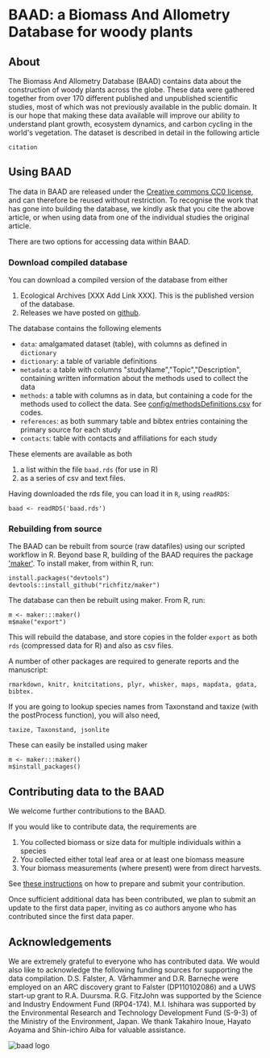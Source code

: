 
# BAAD: a Biomass And Allometry Database for woody plants

## About

The Biomass And Allometry Database (BAAD) contains data about the construction of woody plants across the globe. These data were gathered together from over 170 different published and unpublished scientific studies, most of which was not previously available in the public domain. It is our hope that making these data available will improve our ability to understand plant growth, ecosystem dynamics, and carbon cycling in the world's vegetation. The dataset is described in detail in the following article

	citation

## Using BAAD

The data in BAAD are released under the [Creative commons CC0 license](http://creativecommons.org/about/cc0), and can therefore be reused without restriction. To recognise the work that has gone into building the database, we kindly ask that you cite the above article, or when using data from one of the individual studies the original article.

There are two options for accessing data within BAAD.

### Download compiled database

You can download a compiled version of the database from either

1) Ecological Archives [XXX Add Link XXX]. This is the published version of the database.
2) Releases we have posted on [github](https://github.com/dfalster/baad/releases).

The database contains the following elements

- `data`: amalgamated dataset (table), with columns as defined in `dictionary`
- `dictionary`: a table of variable definitions
- `metadata`: a table with columns "studyName","Topic","Description", containing written information about the methods used to collect the data
- `methods`: a table with columns as in data, but containing a code for the methods used to collect the data. See [config/methodsDefinitions.csv](config/methodsDefinitions.csv) for codes.
- `references`: as both summary table and bibtex entries containing the primary source for each study
- `contacts`: table with contacts and affiliations for each study

These elements are available as both

1) a list within the file `baad.rds` (for use in R)
2) as a series of csv and text files.

Having downloaded the rds file, you can load it in `R`, using `readRDS`:

```
baad <- readRDS('baad.rds')
```

### Rebuilding from source

The BAAD can be rebuilt from source (raw datafiles) using our scripted workflow in R. Beyond base R, building of the BAAD requires the package ['maker'](https://github.com/richfitz/maker). To install maker, from within R, run:

```
install.packages("devtools")
devtools::install_github("richfitz/maker")
```

The database can then be rebuilt using maker. From R, run:

```
m <- maker:::maker()
m$make("export")
````

This will rebuild the database, and store copies in the folder `export` as both `rds` (compressed data for R) and also as csv files.

A number of other packages are required to generate reports and the manuscript:

    rmarkdown, knitr, knitcitations, plyr, whisker, maps, mapdata, gdata, bibtex.

If you are going to lookup species names from Taxonstand and taxize (with the postProcess function), you will also need,

    taxize, Taxonstand, jsonlite

These can easily be installed using maker

```
m <- maker:::maker()
m$install_packages()
```

## Contributing data to the BAAD

We welcome further contributions to the BAAD.

If you would like to contribute data, the requirements are

1) You collected biomass or size data for multiple individuals within a species
2) You collected either total leaf area or at least one biomass measure
3) Your biomass measurements (where present) were from direct harvests.

See [these instructions](extra/contributing.md) on how to prepare and submit your contribution.

Once sufficient additional data has been contributed, we plan to submit an update to the first data paper, inviting as co authors anyone who has contributed since the first data paper.

## Acknowledgements

We are extremely grateful to everyone who has contributed data. We would also like to acknowledge the following funding sources for supporting the data compilation. D.S. Falster, A. Vårhammer and D.R. Barneche were employed on an ARC discovery grant to Falster (DP110102086) and a UWS start-up grant to R.A. Duursma. R.G. FitzJohn was supported by the Science and Industry Endowment Fund (RP04-174). M.I. Ishihara was supported by the Environmental Research and Technology Development Fund (S-9-3) of the Ministry of the Environment, Japan. We thank Takahiro Inoue, Hayato Aoyama and Shin-ichiro Aiba for valuable assistance.

![baad logo](https://github.com/dfalster/baad/raw/master/extra/baad.png)
